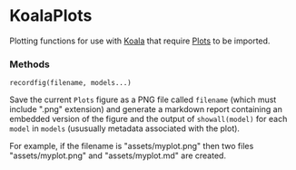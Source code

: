 # KoalaPlots

Plotting functions for use with
[Koala](https://github.com/ablaom/Koala.jl) that require
[Plots](https://github.com/JuliaPlots/Plots.jl) to be imported.

### Methods

    recordfig(filename, models...)

Save the current `Plots` figure as a PNG file called `filename` (which
must include ".png" extension) and generate a markdown report
containing an embedded version of the figure and the output of
`showall(model)` for each `model` in `models` (ususually metadata
associated with the plot).

For example, if the filename is "assets/myplot.png" then two files
"assets/myplot.png" and "assets/myplot.md" are created.



